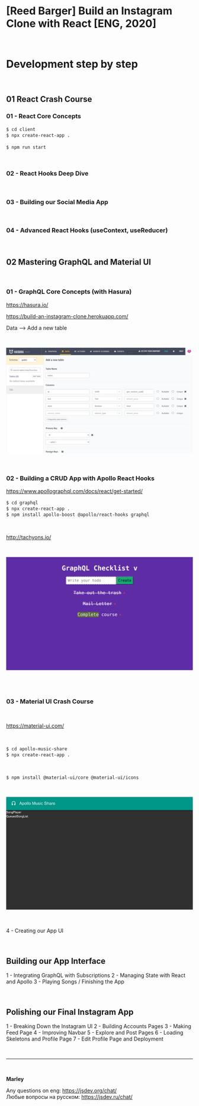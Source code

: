 # [Reed Barger] Build an Instagram Clone with React [ENG, 2020]

<br/>

# Development step by step

<br/>

## 01 React Crash Course

### 01 - React Core Concepts

    $ cd client
    $ npx create-react-app .

    $ npm run start

<br/>

### 02 - React Hooks Deep Dive

<br/>

### 03 - Building our Social Media App

<br/>

### 04 - Advanced React Hooks (useContext, useReducer)

<br/>

## 02 Mastering GraphQL and Material UI

<br/>

### 01 - GraphQL Core Concepts (with Hasura)

https://hasura.io/

https://build-an-instagram-clone.herokuapp.com/

Data --> Add a new table

<br/>

![Application](/img/pic-02-01.png?raw=true)

<br/>

### 02 - Building a CRUD App with Apollo React Hooks

https://www.apollographql.com/docs/react/get-started/

    $ cd graphql
    $ npx create-react-app .
    $ npm install apollo-boost @apollo/react-hooks graphql

<br/>

http://tachyons.io/

<br/>

![Application](/img/pic-02-02.png?raw=true)

<br/>

<br/>

### 03 - Material UI Crash Course

<br/>

https://material-ui.com/

<br/>

    $ cd apollo-music-share
    $ npx create-react-app .

<br/>

    $ npm install @material-ui/core @material-ui/icons

<br/>

![Application](/img/pic-02-03.png?raw=true)

<br/>

4 - Creating our App UI

<br/>

## Building our App Interface

1 - Integrating GraphQL with Subscriptions
2 - Managing State with React and Apollo
3 - Playing Songs / Finishing the App

<br/>

## Polishing our Final Instagram App

1 - Breaking Down the Instagram UI
2 - Building Accounts Pages
3 - Making Feed Page
4 - Improving Navbar
5 - Explore and Post Pages
6 - Loading Skeletons and Profile Page
7 - Edit Profile Page and Deployment

<br/>

---

<br/>

**Marley**

Any questions on eng: https://jsdev.org/chat/  
Любые вопросы на русском: https://jsdev.ru/chat/
